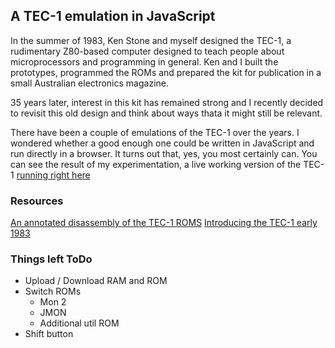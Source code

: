 ## A TEC-1 emulation in JavaScript

In the summer of 1983, Ken Stone and myself designed the TEC-1, a rudimentary Z80-based computer
designed to teach people about microprocessors and programming in general. Ken and I built the prototypes,
programmed the ROMs and prepared the kit for publication in a small Australian electronics magazine.

35 years later, interest in this kit has remained strong and I recently decided to
revisit this old design and think about ways thata it might still be relevant.

There have been a couple of emulations of the TEC-1 over the years. I wondered whether
a good enough one could be written in JavaScript and run directly in a browser. It turns out
that, yes, you most certainly can. You can see the result of my experimentation, a live working version of the TEC-1 [running right here](https://jhlagado.github.io/wicked-tec1/dist/)

### Resources
[An annotated disassembly of the TEC-1 ROMS](https://github.com/jhlagado/TEC-1)
[Introducing the TEC-1 early 1983](http://www.talkingelectronics.com/TE-1-15_pdfs/TE-Issue10.pdf)

### Things left ToDo
- Upload / Download RAM and ROM
- Switch ROMs
    - Mon 2
    - JMON
    - Additional util ROM
- Shift button

